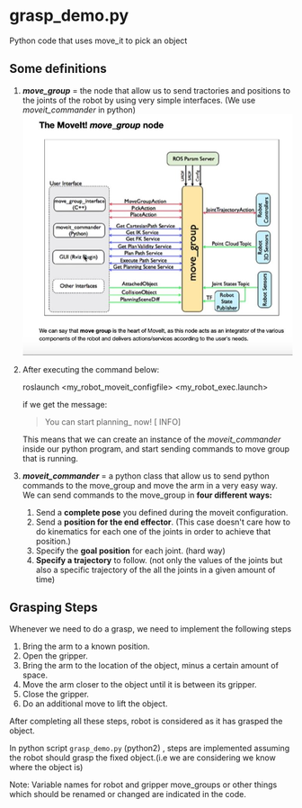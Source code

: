 
# grasp_demo.py
Python code that uses move_it to pick an object

## Some definitions

 1. ***move_group*** = the node that allow us to send tractories and positions  to the joints of the robot by using very simple
   interfaces. (We use *moveit_commander* in python) ![enter image description here](https://raw.githubusercontent.com/JAKD9/Ur5_Moveit_Gazebo/master/Grasp/schema%20for%20move_group.JPG?token=ABLVZNA76Q6PABAKIEP2JNK52CLPK)


 2. After executing the command below:
   
       roslaunch <my_robot_moveit_configfile> <my_robot_exec.launch>
   
     if we get the message:
    > You can start planning_ now! [ INFO]
   
    This means that we can create an instance of the *moveit_commander* 
   inside our python program, and start sending commands to move group
   that is running.
 3. ***moveit_commander*** = a python class that allow us to send python commands to the move_group and move the arm in a very easy way.  
We can send commands to the move_group in **four different ways:** 
    1) Send a **complete pose** you defined during the moveit configuration.
    2) Send a **position for the end effector**. (This case doesn't care how to do kinematics for each one of the joints in order to achieve that position.)
    3) Specify the **goal position** for each joint. (hard way) 
    4) **Specify a trajectory** to follow. (not only the values of the joints but also a specific trajectory of the all the joints in a given amount of time)
    
## Grasping Steps
Whenever we need to do a grasp, we need to implement the following steps
 
 1. Bring the arm to a known position.
 2. Open the gripper.
 3. Bring the arm to the location of the object, minus a certain amount of space.
 4. Move the arm closer to the object until it is between its gripper.
 5. Close the gripper.
 6. Do an additional move to lift the object.

After completing all these steps, robot is considered as it has grasped the object.

In python script `grasp_demo.py` (python2) , steps are implemented assuming the robot should grasp the fixed object.(i.e we are considering we know where the object is)

Note: Variable names for robot and gripper move_groups or other things which should be renamed or changed are indicated in the code.







